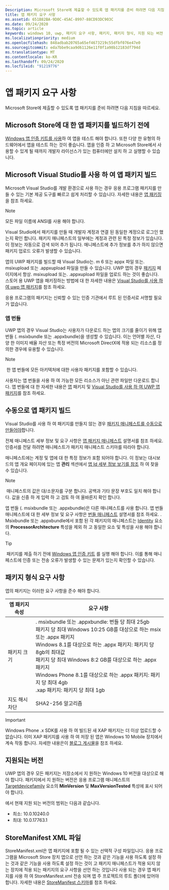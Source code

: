 ```yaml
---
Description: Microsoft Store에 제출할 수 있도록 앱 패키지를 준비 하려면 다음 지침을 따르세요.
title: 앱 패키지 요구 사항
ms.assetid: 651B82BA-9D0C-45AC-8997-88CD93DC903C
ms.date: 09/24/2020
ms.topic: article
keywords: windows 10, uwp, 패키지 요구 사항, 패키지, 패키지 형식, 지원 되는 버전, 제출
ms.localizationpriority: medium
ms.openlocfilehash: 848adbab20765a65ef4673219c55dfbf076e47e0
ms.sourcegitcommit: eda7bbe9caa9d61126e11f0f1a98b12183df794d
ms.translationtype: MT
ms.contentlocale: ko-KR
ms.lasthandoff: 09/24/2020
ms.locfileid: "91219776"
---
```

# <a name="app-package-requirements"></a>앱 패키지 요구 사항

Microsoft Store에 제출할 수 있도록 앱 패키지를 준비 하려면 다음 지침을 따르세요.

## <a name="before-you-build-your-apps-package-for-the-microsoft-store"></a>Microsoft Store에 대 한 앱 패키지를 빌드하기 전에

[Windows 앱 인증 키트를 사용](../debug-test-perf/windows-app-certification-kit.md)하 여 앱을 테스트 해야 합니다. 또한 다양 한 유형의 하드웨어에서 앱을 테스트 하는 것이 좋습니다. 앱을 인증 하 고 Microsoft Store에서 사용할 수 있게 될 때까지 개발자 라이선스가 있는 컴퓨터에만 설치 하 고 실행할 수 있습니다.

## <a name="building-the-app-package-using-microsoft-visual-studio"></a>Microsoft Visual Studio를 사용 하 여 앱 패키지 빌드

Microsoft Visual Studio를 개발 환경으로 사용 하는 경우 응용 프로그램 패키지를 만들 수 있는 기본 제공 도구를 빠르고 쉽게 처리할 수 있습니다. 자세한 내용은 [앱 패키징](../packaging/index.md)을 참조 하세요.

> [!NOTE]
> 모든 파일 이름에 ANSI를 사용 해야 합니다. 

Visual Studio에서 패키지를 만들 때 개발자 계정과 연결 된 동일한 계정으로 로그인 했는지 확인 합니다. 패키지 매니페스트의 일부에는 계정과 관련 된 특정 정보가 있습니다. 이 정보는 자동으로 검색 되어 추가 됩니다. 매니페스트에 추가 정보를 추가 하지 않으면 패키지 업로드 오류가 발생할 수 있습니다. 

앱의 UWP 패키지를 빌드할 때 Visual Studio는. m 6 또는 appx 파일 또는. msixupload 또는 .appxupload 파일을 만들 수 있습니다. UWP 앱의 경우 [패키지](upload-app-packages.md) 페이지에서 항상. msixupload 또는. .appxupload 파일을 업로드 하는 것이 좋습니다. 스토어 용 UWP 앱을 패키징하는 방법에 대 한 자세한 내용은 [Visual Studio를 사용 하 여 uwp 앱 패키지](/windows/msix/package/packaging-uwp-apps)를 참조 하세요.

응용 프로그램의 패키지는 신뢰할 수 있는 인증 기관에서 루트 된 인증서로 서명할 필요가 없습니다.


### <a name="app-bundles"></a>앱 번들

UWP 앱의 경우 Visual Studio는 사용자가 다운로드 하는 앱의 크기를 줄이기 위해 앱 번들 (. msixbundle 또는 .appxbundle)을 생성할 수 있습니다. 이는 언어별 자산, 다양 한 이미지 배율 자산 또는 특정 버전의 Microsoft DirectX에 적용 되는 리소스를 정의한 경우에 유용할 수 있습니다.

> [!NOTE]
> 한 앱 번들에 모든 아키텍처에 대한 사용자 패키지를 포함할 수 있습니다.

사용자는 앱 번들을 사용 하 여 가능한 모든 리소스가 아닌 관련 파일만 다운로드 합니다. 앱 번들에 대 한 자세한 내용은 [앱](../packaging/index.md) 패키지 및 [Visual Studio를 사용 하 여 UWP 앱 패키지](/windows/msix/package/packaging-uwp-apps)를 참조 하세요.


## <a name="building-the-app-package-manually"></a>수동으로 앱 패키지 빌드

Visual Studio를 사용 하 여 패키지를 만들지 않는 경우 [패키지 매니페스트를 수동으로 만들어야](/uwp/schemas/appxpackage/how-to-create-a-package-manifest-manually)합니다.

전체 매니페스트 세부 정보 및 요구 사항은 [앱 패키지 매니페스트](/uwp/schemas/appxpackage/appx-package-manifest) 설명서를 참조 하세요. 인증서를 전달 하려면 매니페스트가 패키지 매니페스트 스키마를 따라야 합니다.

매니페스트에는 계정 및 앱에 대 한 특정 정보가 포함 되어야 합니다. 이 정보는 대시보드의 앱 개요 페이지에 있는 앱 **관리** 섹션에서 [앱 Id 세부 정보 보기를 참조](view-app-identity-details.md) 하 여 찾을 수 있습니다.

> [!NOTE]
> 매니페스트의 값은 대/소문자를 구분 합니다. 공백과 기타 문장 부호도 일치 해야 합니다. 값을 신중 하 게 입력 하 고 검토 하 여 올바른지 확인 합니다.


앱 번들 (. msixbundle 또는 .appxbundle)은 다른 매니페스트를 사용 합니다. 앱 번들 매니페스트에 대 한 세부 정보 및 요구 사항은 [번들 매니페스트](/uwp/schemas/bundlemanifestschema/bundle-manifest) 설명서를 참조 하세요. . Msixbundle 또는 .appxbundle에서 포함 된 각 패키지의 매니페스트는 [Identity](/uwp/schemas/appxpackage/uapmanifestschema/element-identity) 요소의 **ProcessorArchitecture** 특성을 제외 하 고 동일한 요소 및 특성을 사용 해야 합니다.

> [!TIP]
> 패키지를 제출 하기 전에 [Windows 앱 인증 키트](../debug-test-perf/windows-app-certification-kit.md) 를 실행 해야 합니다. 이를 통해 매니페스트에 인증 또는 전송 오류가 발생할 수 있는 문제가 있는지 확인할 수 있습니다.


## <a name="package-format-requirements"></a>패키지 형식 요구 사항

앱의 패키지는 이러한 요구 사항을 준수 해야 합니다.

| 앱 패키지 속성 | 요구 사항                                                          |
|----------------------|----------------------------------------------------------------------|
| 패키지 크기         | . msixbundle 또는 .appxbundle: 번들 당 최대 25gb <br>패키지 당 최대 Windows 10:25 GB를 대상으로 하는 msix 또는 .appx 패키지<br>Windows 8.1를 대상으로 하는 .appx 패키지: 패키지 당 8gb의 최대값 <br> 패키지 당 최대 Windows 8:2 GB를 대상으로 하는 .appx 패키지 <br> Windows Phone 8.1를 대상으로 하는 .appx 패키지: 패키지 당 최대 4gb <br> .xap 패키지: 패키지 당 최대 1gb                                                                           |
| 지도 해시 차단     | SHA2-256 알고리즘                                                   |

> [!IMPORTANT]
> Windows Phone .x SDK를 사용 하 여 빌드된 새 XAP 패키지는 더 이상 업로드할 수 없습니다. 이미 XAP 패키지를 사용 하 여 저장 된 앱은 Windows 10 Mobile 장치에서 계속 작동 합니다. 자세한 내용은이 [블로그 게시물](https://blogs.windows.com/windowsdeveloper/2018/08/20/important-dates-regarding-apps-with-windows-phone-8-x-and-earlier-and-windows-8-8-1-packages-submitted-to-microsoft-store)을 참조 하세요.

## <a name="supported-versions"></a>지원되는 버전

UWP 앱의 경우 모든 패키지는 저장소에서 지 원하는 Windows 10 버전을 대상으로 해야 합니다. 패키지에서 지 원하는 버전은 응용 프로그램 매니페스트의 [Targetdevicefamily](/uwp/schemas/appxpackage/uapmanifestschema/element-targetdevicefamily) 요소의 **MinVersion** 및 **MaxVersionTested** 특성에 표시 되어야 합니다.

에서 현재 지원 되는 버전의 범위는 다음과 같습니다. 
- 최소: 10.0.10240.0
- 최대: 10.0.17763.1


## <a name="storemanifest-xml-file"></a>StoreManifest XML 파일

StoreManifest.xml은 앱 패키지에 포함 될 수 있는 선택적 구성 파일입니다. 응용 프로그램을 Microsoft Store 장치 앱으로 선언 하는 것과 같은 기능을 사용 하도록 설정 하는 것과 같은 기능을 사용 하도록 설정 하는 것이 고 패키지 매니페스트가 적용 되지 않는 장치에 적용 되는 패키지의 요구 사항을 선언 하는 것입니다 사용 되는 경우 앱 패키지를 사용 하 여 StoreManifest.xml 전송 되며 앱 주 프로젝트의 루트 폴더에 있어야 합니다. 자세한 내용은 [StoreManifest 스키마](/uwp/schemas/storemanifest/store-manifest-schema-portal)를 참조 하세요.

 

 
